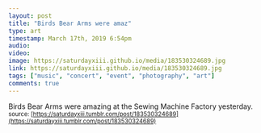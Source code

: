 ```yaml
---
layout: post
title: "Birds Bear Arms were amaz"
type: art
timestamp: March 17th, 2019 6:54pm
audio: 
video: 
image: https://saturdayxiii.github.io/media/183530324689.jpg
link: https://saturdayxiii.github.io/media/183530324689.jpg
tags: ["music", "concert", "event", "photography", "art"]
comments: true
---
```

Birds Bear Arms were amazing at the Sewing Machine Factory yesterday.
<small>source: [https://saturdayxiii.tumblr.com/post/183530324689](https://saturdayxiii.tumblr.com/post/183530324689)</small>
